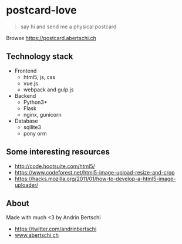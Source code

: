 # postcard-love
> say hi and send me a physical postcard

Browse https://postcard.abertschi.ch

## Technology stack
- Frontend
  + html5, js, css
  + vue.js
  + webpack and gulp.js
- Backend
  + Python3+
  + Flask
  + nginx, gunicorn
- Database
  + sqllite3
  + pony orm

## Some interesting resources
- http://code.hootsuite.com/html5/
- https://www.codeforest.net/html5-image-upload-resize-and-crop
- https://hacks.mozilla.org/2011/01/how-to-develop-a-html5-image-uploader/

## About
Made with much <3 by Andrin Bertschi
- https://twitter.com/andrinbertschi
- www.abertschi.ch
